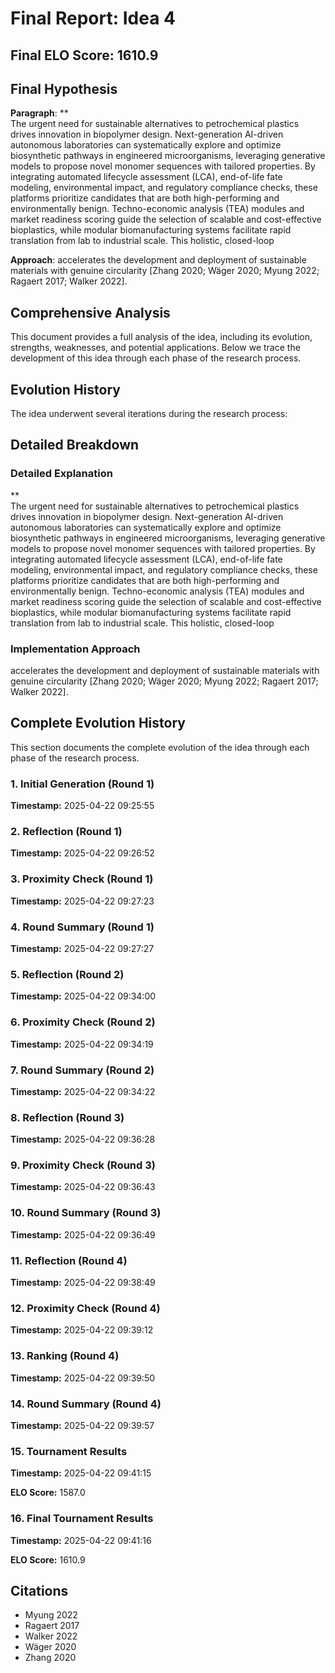 # Final Report: Idea 4

## Final ELO Score: 1610.9

## Final Hypothesis

**Paragraph**: **  
The urgent need for sustainable alternatives to petrochemical plastics drives innovation in biopolymer design. Next-generation AI-driven autonomous laboratories can systematically explore and optimize biosynthetic pathways in engineered microorganisms, leveraging generative models to propose novel monomer sequences with tailored properties. By integrating automated lifecycle assessment (LCA), end-of-life fate modeling, environmental impact, and regulatory compliance checks, these platforms prioritize candidates that are both high-performing and environmentally benign. Techno-economic analysis (TEA) modules and market readiness scoring guide the selection of scalable and cost-effective bioplastics, while modular biomanufacturing systems facilitate rapid translation from lab to industrial scale. This holistic, closed-loop

**Approach**: accelerates the development and deployment of sustainable materials with genuine circularity [Zhang 2020; Wäger 2020; Myung 2022; Ragaert 2017; Walker 2022].

## Comprehensive Analysis

This document provides a full analysis of the idea, including its evolution, strengths, weaknesses, and potential applications. Below we trace the development of this idea through each phase of the research process.

## Evolution History

The idea underwent several iterations during the research process:

## Detailed Breakdown

### Detailed Explanation

**  
The urgent need for sustainable alternatives to petrochemical plastics drives innovation in biopolymer design. Next-generation AI-driven autonomous laboratories can systematically explore and optimize biosynthetic pathways in engineered microorganisms, leveraging generative models to propose novel monomer sequences with tailored properties. By integrating automated lifecycle assessment (LCA), end-of-life fate modeling, environmental impact, and regulatory compliance checks, these platforms prioritize candidates that are both high-performing and environmentally benign. Techno-economic analysis (TEA) modules and market readiness scoring guide the selection of scalable and cost-effective bioplastics, while modular biomanufacturing systems facilitate rapid translation from lab to industrial scale. This holistic, closed-loop

### Implementation Approach

accelerates the development and deployment of sustainable materials with genuine circularity [Zhang 2020; Wäger 2020; Myung 2022; Ragaert 2017; Walker 2022].

## Complete Evolution History

This section documents the complete evolution of the idea through each phase of the research process.

### 1. Initial Generation (Round 1)
**Timestamp:** 2025-04-22 09:25:55



### 2. Reflection (Round 1)
**Timestamp:** 2025-04-22 09:26:52



### 3. Proximity Check (Round 1)
**Timestamp:** 2025-04-22 09:27:23



### 4. Round Summary (Round 1)
**Timestamp:** 2025-04-22 09:27:27



### 5. Reflection (Round 2)
**Timestamp:** 2025-04-22 09:34:00



### 6. Proximity Check (Round 2)
**Timestamp:** 2025-04-22 09:34:19



### 7. Round Summary (Round 2)
**Timestamp:** 2025-04-22 09:34:22



### 8. Reflection (Round 3)
**Timestamp:** 2025-04-22 09:36:28



### 9. Proximity Check (Round 3)
**Timestamp:** 2025-04-22 09:36:43



### 10. Round Summary (Round 3)
**Timestamp:** 2025-04-22 09:36:49



### 11. Reflection (Round 4)
**Timestamp:** 2025-04-22 09:38:49



### 12. Proximity Check (Round 4)
**Timestamp:** 2025-04-22 09:39:12



### 13. Ranking (Round 4)
**Timestamp:** 2025-04-22 09:39:50



### 14. Round Summary (Round 4)
**Timestamp:** 2025-04-22 09:39:57



### 15. Tournament Results
**Timestamp:** 2025-04-22 09:41:15

**ELO Score:** 1587.0



### 16. Final Tournament Results
**Timestamp:** 2025-04-22 09:41:16

**ELO Score:** 1610.9



## Citations

- Myung 2022
- Ragaert 2017
- Walker 2022
- Wäger 2020
- Zhang 2020

